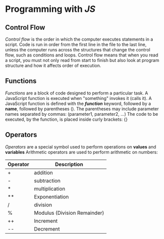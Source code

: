 # Programming with ***JS***

## Control Flow

*Control flow* is the order in which the computer executes statements in a script.
Code is run in order from the first line in the file to the last line, unless the computer runs across the 
structures that change the control flow, such as conditions and loops.
Control flow means that when you read a script, you must not only read from start to finish but also look at program structure
and how it affects order of execution.

## Functions

*Functions* are a block of code designed to perform a particular task.
A JavaScript function is executed when "something" invokes it (calls it).
A JavaScript function is defined with the ***function*** keyword, followed by a **name**, followed by parentheses ().
The parentheses may include parameter names separated by commas:
(parameter1, parameter2, ...)
The code to be executed, by the function, is placed inside curly brackets: {}

## Operators

*Operators* are a special symbol used to perform operations on **values** and **variables**
Arithmetic operators are used to perform arithmetic on numbers:

| Operator | Description |
| -------- | ----------- |
| + | addition |
| - | subtraction |
| * | multiplication |
| ** | Exponentiation |
| / | division |
| % | Modulus (Division Remainder) |
| ++ | Increment |
| -- | Decrement |

